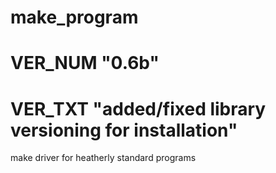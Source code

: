 # make_program
#   VER_NUM     "0.6b"
#   VER_TXT     "added/fixed library versioning for installation"

make driver for heatherly standard programs

